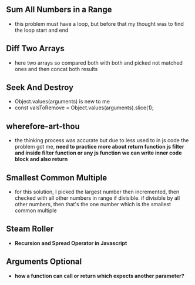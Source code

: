 ## Sum All Numbers in a Range
- this problem must have a loop, but before that my thought was to find the loop start and end 
## Diff Two Arrays
- here two arrays so compared both with both and picked not matched ones and then concat both results
## Seek And Destroy
- Object.values(arguments) is new to me
- const valsToRemove = Object.values(arguments).slice(1);
## wherefore-art-thou
- the thinking process was accurate but due to less used to in js code the problem got me, **need to practice more about return function js filter and inside filter function or any js function we can write inner code block and also return**
## Smallest Common Multiple
- for this solution, I picked the largest number then incremented, then checked with all other numbers in range if divisible. if divisible by all other numbers, then that's the one number which is the smallest common multiple
## Steam Roller
- **Recursion and Spread Operator in Javascript**

## Arguments Optional
- **how a function can call or return which expects another parameter?**
